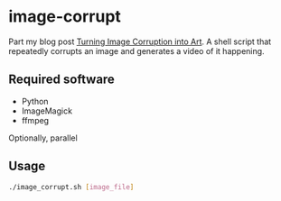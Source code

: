 # image-corrupt

Part my blog post [Turning Image Corruption into Art](https://arhan.sh/blog/turning-image-corruption-into-art/). A shell script that repeatedly corrupts an image and generates a video of it happening.

## Required software

- Python
- ImageMagick
- ffmpeg

Optionally, parallel

## Usage

```bash
./image_corrupt.sh [image_file]
```
